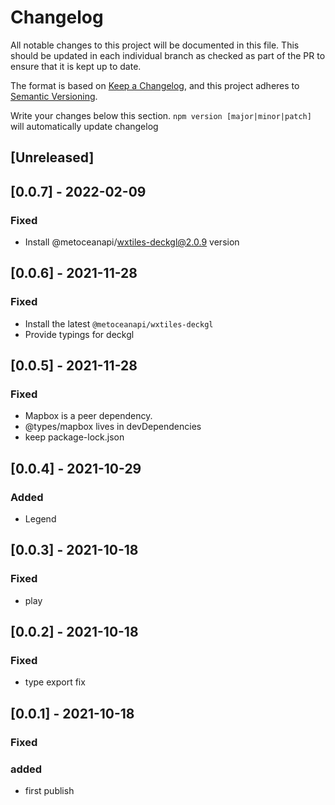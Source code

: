 # Changelog

All notable changes to this project will be documented in this file. This should be updated in each individual branch as checked as part of the PR to ensure that it is kept up to date.

The format is based on [Keep a Changelog](https://keepachangelog.com/en/1.0.0/),
and this project adheres to [Semantic Versioning](https://semver.org/spec/v2.0.0.html).

Write your changes below this section. `npm version [major|minor|patch]` will automatically update changelog

## [Unreleased]

## [0.0.7] - 2022-02-09

### Fixed 

- Install @metoceanapi/wxtiles-deckgl@2.0.9 version

## [0.0.6] - 2021-11-28

### Fixed

- Install the latest `@metoceanapi/wxtiles-deckgl`
- Provide typings for deckgl

## [0.0.5] - 2021-11-28

### Fixed

- Mapbox is a peer dependency.
- @types/mapbox lives in devDependencies
- keep package-lock.json


## [0.0.4] - 2021-10-29

### Added

- Legend

## [0.0.3] - 2021-10-18

### Fixed

- play

## [0.0.2] - 2021-10-18

### Fixed

- type export fix

## [0.0.1] - 2021-10-18

### Fixed

### added

- first publish
